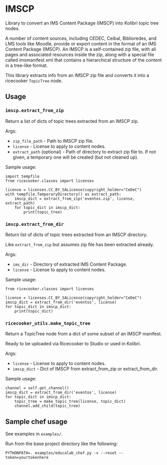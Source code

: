 # IMSCP

Library to convert an IMS Content Package (IMSCP) into Kolibri topic tree nodes.

A number of content sources, including CEDEC, Ceibal, Biblioredes, and LMS tools like Moodle, provide or export content in the format of an IMS Content Package (IMSCP). An IMSCP is a self-contained zip file, with all pages and associated resources inside the zip, along with a special file called imsmanifest.xml that contains a hierarchical structure of the content in a tree-like format.

This library extracts info from an IMSCP zip file and converts it into a ricecooker `TopicTree` node.

## Usage

### `imscp.extract_from_zip`

Return a list of dicts of topic trees extracted from an IMSCP zip.

Args:

- `zip_file_path` - Path to IMSCP zip file.
- `license` - License to apply to content nodes.
- `extract_path` (optional) - Path of directory to extract zip file to. If not given, a temporary one will be created (but not cleaned up).

Sample usage:

```
import tempfile
from ricecooker.classes import licenses

license = licenses.CC_BY_SALicense(copyright_holder="CeDeC")
with tempfile.TemporaryDirectory() as extract_path:
    imscp_dict = extract_from_zip('eventos.zip', license, extract_path)
    for topic_dict in imscp_dict:
        print(topic_tree)
```


### `imscp.extract_from_dir`

Return list of dicts of topic trees extracted from an IMSCP directory.

Like `extract_from_zip` but assumes zip file has been extracted already.

Args:

- `ims_dir` - Directory of extracted IMS Content Package.
- `license` - License to apply to content nodes.

Sample usage:

```
from ricecooker.classes import licenses

license = licenses.CC_BY_SALicense(copyright_holder="CeDeC")
imscp_dict = extract_from_dir('eventos', license)
for topic_dict in imscp_dict:
    print(topic_dict)
```


### `ricecooker_utils.make_topic_tree`

Return a TopicTree node from a dict of some subset of an IMSCP manifest.

Ready to be uploaded via Ricecooker to Studio or used in Kolibri.

Args:

- `license` - License to apply to content nodes.
- `imscp_dict` - Dict of IMSCP from extract_from_zip or extract_from_dir.

Sample usage:

```
channel = self.get_channel()
imscp_dict = extract_from_dir('eventos', license)
for topic_dict in imscp_dict:
    topic_tree = make_topic_tree(license, topic_dict)
    channel.add_child(topic_tree)
```


## Sample chef usage

See examples in `examples/`.

Run from the base project directory like the following:

```
PYTHONPATH=. examples/educalab_chef.py -v --reset --token=yourtokenhere
```

